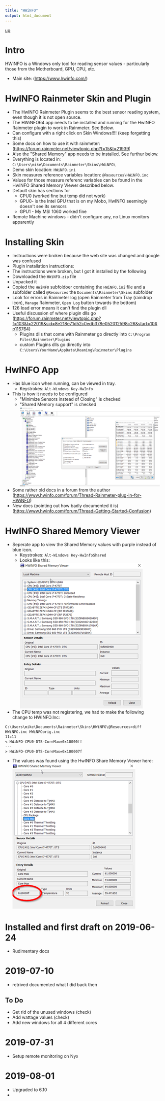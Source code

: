 ```yaml
---
title: "HWiNFO"
output: html_document
---
```

[up](https://mikewise2718.github.io/markdowndocs/)

# Intro
HWiNFO is a Windows only tool for reading sensor values - particularly those from the Motherboard, GPU, CPU, etc.

 - Main site: (https://www.hwinfo.com/)
 

# HwINFO Rainmeter Skin and Plugin
- The HwINFO Rainmeter Plugin seems to the best sensor reading system, even though it is not open source.
- The HWiNFO64 app needs to be installed and running for the HwINFO Rainmeter plugin to work in Rainmeter. See Below.
- Can configure with a right click on Skin Windows!!!! (keep forgetting this)
- Some docs on how to use it with rainmeter: (https://forum.rainmeter.net/viewtopic.php?f=15&t=21939)
- Also the "Shared Memory" app needs to be installed. See furthur below.
- Everything is located in: `C:\Users\mike\Documents\Rainmeter\Skins\HWiNFO\`
- Demo skin location: `HWiNFO.ini`
- Skin measures reference variables location: `@Resources\HWiNFO.inc`
- Values for those measure referenc variables can be found in the HwINFO Shared Memory Viewer described below.
- Default skin has sections for
  - CPU0 (worked fine but temp did not work)
  - GPU0- is the Intel GPU that is on my Mobo, HwINFO seemingly doesn't see its sensors 
  - GPU1 - My MSI 1060 worked fine
- Remote Machine windows - didn't configure any, no Linux monitors apparently


# Installing Skin
- Instructions were broken because the web site was changed and google was confused
- Plugin installation instructions:
- The instructions were broken, but I got it installed by the following 
- Downloaded the `HWiNFO.zip` file
- Unpacked it
- Copied the `HWiNFO` subfoldoer containing the `HWiNFO.ini` file and a subfolder called `@Resources` 
the `Documents\Rainmeter\Skins` subfolder
- Look for errors in Rainmeter log (open Rainmeter from Tray (raindrop icon), `Manage` Rainmeter, `Open Log` button towards the bottom)
- 126 load error means it can't find the plugin dll
- Useful discussion of where plugin dlls go (https://forum.rainmeter.net/viewtopic.php?f=103&t=22019&sid=8e218e71d52c0edb378e052012598c26&start=10#p116764)
  - Plugins dlls that come with Rainmeter go directly into  `C:\Program Files\Rainmeter\Plugins`
  - custom Plugins dlls go directly into  `C:\Users\YourName\AppData\Roaming\Rainmeter\Plugins`

# HwINFO App
- Has blue icon when running, can be viewed in tray.
  - Keystrokes: `Alt-Windows Key-HwInfo`
- This is how it needs to be configured
   - "Minimize Sensors instead of Closing" is checked
   - "Shared Memory support" is checked<br>
![HwINFO64 ScreenShot](HwINFO64-ShowAll.png)
- Some rather old docs in a forum from the author (https://www.hwinfo.com/forum/Thread-Rainmeter-plug-in-for-HWiNFO)
- New docs (pointing out how badly documented it is) (https://www.hwinfo.com/forum/Thread-Getting-Started-Confusion)

# HwINFO Shared Memory Viewer
- Seperate app to view the Shared Memory values with purple instead of blue icon.
  - Keystrokes: `Alt-Windows Key-HwInfoShared`
  - Looks like this:<br>
   ![HwINFO64 ScreenShot](HwINFO64smv1.png)
- The CPU temp was not registering, we had to make the following change to HWINFO.Inc:
```
C:\Users\mike\Documents\Rainmeter\Skins\HWiNFO\@Resources>diff HWiNFO.inc HWiNFOorig.inc
11c11
< HWiNFO-CPU0-DTS-CoreMax=0x10000ff
---
> HWiNFO-CPU0-DTS-CoreMax=0x100007f
```
- The values was found using the HwINFO Share Memory Viewer here:<br>
 ![HwINFO64 ScreenShot](HwINFO64smv2.png)

# Installed and first draft on 2019-06-24
- Rudimentary docs

# 2019-07-10
- retrived documented what I did back then 

## To Do
- Get rid of the unused windows (check)
- Add wattage values (check)
- Add new windows for all 4 different cores 

# 2019-07-31
- Setup remote monitoring on Nyx

# 2019-08-01
- Upgraded to 6.10
- 





